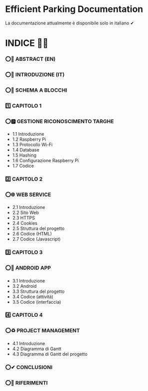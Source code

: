 Efficient Parking Documentation
==============
La documentazione attualmente è disponibile solo in italiano ✔

 # INDICE 📕📑     
 ### ⭕📃 ABSTRACT (EN) <br />
 ### ⭕📝 INTRODUZIONE (IT) <br />
 ### ⭕🔰 SCHEMA A BLOCCHI <br />
 ### 1️⃣ CAPITOLO 1 
 ### ⭕🅿 GESTIONE RICONOSCIMENTO TARGHE <br />
  - 1.1 Introduzione <br />
  - 1.2 Raspberry Pi <br />
  - 1.3 Protocollo Wi-Fi <br />
  - 1.4 Database <br />
  - 1.5 Hashing <br />
  - 1.6 Configurazione Raspberry Pi <br />
  - 1.7 Codice <br />
 ### 2️⃣ CAPITOLO 2
 ### ⭕🌐 WEB SERVICE <br />
  - 2.1 Introduzione <br />
  - 2.2 Sito Web <br />
  - 2.3 HTTPS <br />
  - 2.4 Cookies <br />
  - 2.5 Struttura del progetto <br />
  - 2.6 Codice (HTML) <br />
  - 2.7 Codice (Javascript) <br />
### 3️⃣ CAPITOLO 3
### ⭕🤖 ANDROID APP <br /> 
  - 3.1 Introduzione <br />
  - 3.2 Android <br />
  - 3.3 Struttura del progetto <br />
  - 3.4 Codice (attività) <br />
  - 3.5 Codice (interfaccia) <br />
 ### 4️⃣ CAPITOLO 4
 ### ⭕♻ PROJECT MANAGEMENT <br />
  - 4.1 Introduzione <br />
  - 4.2 Diagramma di Gantt <br />
  - 4.3 Diagramma di Gantt del progetto <br />
 ### ⭕✔ CONCLUSIONI <br />
 ### ⭕📜 RIFERIMENTI
